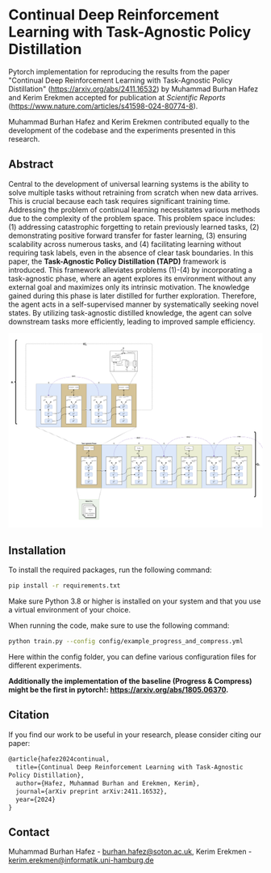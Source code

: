 # Continual Deep Reinforcement Learning with Task-Agnostic Policy Distillation

Pytorch implementation for reproducing the results from the paper "Continual Deep Reinforcement Learning with Task-Agnostic Policy Distillation" (https://arxiv.org/abs/2411.16532) by Muhammad Burhan Hafez and Kerim Erekmen accepted for publication at *Scientific Reports* (https://www.nature.com/articles/s41598-024-80774-8).

Muhammad Burhan Hafez and Kerim Erekmen contributed equally to the development of the codebase and the experiments presented in this research.

## Abstract
Central to the development of universal learning systems is the ability to solve multiple tasks without retraining from scratch when new data arrives. This is crucial because each task requires significant training time. Addressing the problem of continual learning necessitates various methods due to the complexity of the problem space. This problem space includes: (1) addressing catastrophic forgetting to retain previously learned tasks, (2) demonstrating positive forward transfer for faster learning, (3) ensuring scalability across numerous tasks, and (4) facilitating learning without requiring task labels, even in the absence of clear task boundaries. In this paper, the **Task-Agnostic Policy Distillation (TAPD)** framework is introduced. This framework alleviates problems (1)-(4) by incorporating a task-agnostic phase, where an agent explores its environment without any external goal and maximizes only its intrinsic motivation. The knowledge gained during this phase is later distilled for further exploration. Therefore, the agent acts in a self-supervised manner by systematically seeking novel states. By utilizing task-agnostic distilled knowledge, the agent can solve downstream tasks more efficiently, leading to improved sample efficiency.

![Overview of Variant 1](image-1.png)

## Installation
To install the required packages, run the following command:
```bash
pip install -r requirements.txt
```
Make sure Python 3.8 or higher is installed on your system and that you use a virtual environment of your choice.

When running the code, make sure to use the following command:
```bash
python train.py --config config/example_progress_and_compress.yml
```
Here within the config folder, you can define various configuration files for different experiments.

**Additionally the implementation of the baseline (Progress \& Compress) might be the first in pytorch!: https://arxiv.org/abs/1805.06370.**

## Citation
If you find our work to be useful in your research, please consider citing our paper:
```
@article{hafez2024continual,
  title={Continual Deep Reinforcement Learning with Task-Agnostic Policy Distillation},
  author={Hafez, Muhammad Burhan and Erekmen, Kerim},
  journal={arXiv preprint arXiv:2411.16532},
  year={2024}
}
```

## Contact
Muhammad Burhan Hafez - [burhan.hafez@soton.ac.uk](burhan.hafez@soton.ac.uk), Kerim Erekmen - [kerim.erekmen@informatik.uni-hamburg.de](kerim.erekmen@informatik.uni-hamburg.de)
